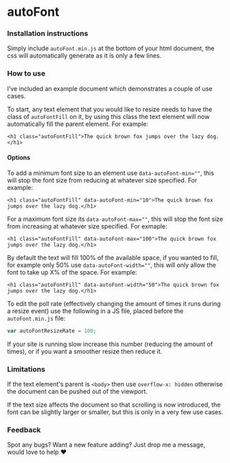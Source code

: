 # autoFont

### Installation instructions

Simply include `autoFont.min.js` at the bottom of your html document, the css will automatically generate as it is only a few lines.

### How to use

I’ve included an example document which demonstrates a couple of use cases.

To start, any text element that you would like to resize needs to have the class of `autoFontFill` on it, by using this class the text element will now automatically fill the parent element. For example:

```
<h1 class="autoFontFill">The quick brown fox jumps over the lazy dog.</h1>
```

#### Options

To add a minimum font size to an element use `data-autoFont-min=""`, this will stop the font size from reducing at whatever size specified. For example:

```
<h1 class="autoFontFill" data-autoFont-min="10">The quick brown fox jumps over the lazy dog.</h1>
```

For a maximum font size its `data-autoFont-max=""`, this will stop the font size from increasing at whatever size specified. For exmaple:

```
<h1 class="autoFontFill" data-autoFont-max="100">The quick brown fox jumps over the lazy dog.</h1>
```

By default the text will fill 100% of the available space, if you wanted to fill, for example only 50% use  `data-autoFont-width=""`, this will only allow the font to take up X% of the space. For example:

```
<h1 class="autoFontFill" data-autoFont-width="50">The quick brown fox jumps over the lazy dog.</h1>
```

To edit the poll rate (effectively changing the amount of times it runs during a resize event) use the following in a JS file, placed before the `autoFont.min.js` file:

```javascript
var autoFontResizeRate = 100;
```

If your site is running slow increase this number (reducing the amount of times), or if you want a smoother resize then reduce it.

### Limitations

If the text element's parent is `<body>` then use `overflow-x: hidden` otherwise the document can be pushed out of the viewport.

If the text size affects the document so that scrolling is now introduced, the font can be slightly larger or smaller, but this is only in a very few use cases.

### Feedback

Spot any bugs? Want a new feature adding? Just drop me a message, would love to help :heart:
